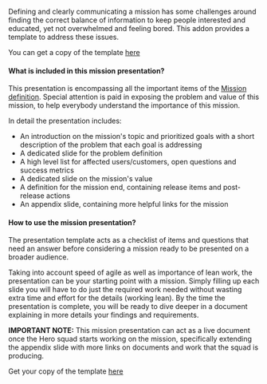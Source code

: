 Defining and clearly communicating a mission has some challenges around finding the correct balance of information to keep people interested and educated, yet not overwhelmed and feeling bored. This addon provides a template to address these issues.

You can get a copy of the template [here](https://docs.google.com/presentation/d/1RRuC1f7szBIXwW3W-q5VEqcnJ-vYEHwQ1cEtr009Ys4/edit?usp=sharing)

#### What is included in this mission presentation?

This presentation is encompassing all the important items of the [Mission definition](/missions). Special attention is paid in exposing the problem and value of this mission,
to help everybody understand the importance of this mission.

In detail the presentation includes:
* An introduction on the mission's topic and prioritized goals with a short description of the problem that each goal is addressing
* A dedicated slide for the problem definition
* A high level list for affected users/customers, open questions and success metrics
* A dedicated slide on the mission's value
* A definition for the mission end, containing release items and post-release actions
* An appendix slide, containing more helpful links for the mission

#### How to use the mission presentation?

The presentation template acts as a checklist of items and questions that need an answer before considering a mission ready to be presented on a broader audience.

Taking into account speed of agile as well as importance of lean work, the presentation can be your starting point with a mission. Simply filling up each slide you will have to do just the required work needed without wasting extra time and effort for the details (working lean). By the time the presentation is complete, you will be ready to dive deeper in a document explaining in more details your findings and requirements.

**IMPORTANT NOTE:** This mission presentation can act as a live document once the Hero squad starts working on the mission, specifically extending the appendix slide with more links on documents and work that the squad is producing.

Get your copy of the template [here](https://docs.google.com/presentation/d/1RRuC1f7szBIXwW3W-q5VEqcnJ-vYEHwQ1cEtr009Ys4/edit?usp=sharing)